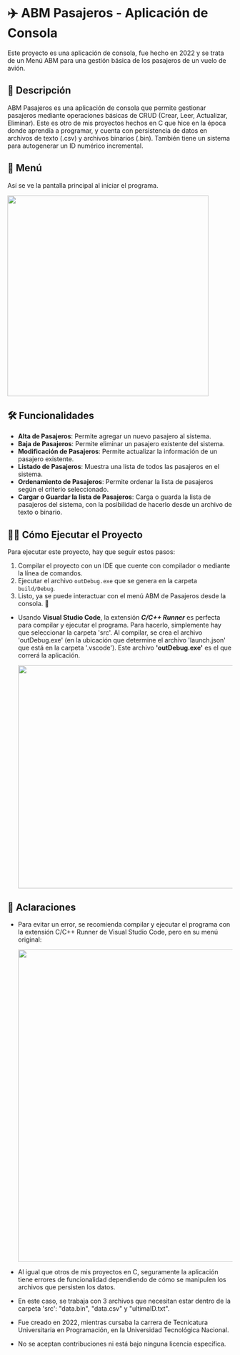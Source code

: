# ✈️ ABM Pasajeros - Aplicación de Consola

Este proyecto es una aplicación de consola, fue hecho en 2022 y se trata de un Menú ABM para una gestión básica de los pasajeros de un vuelo de avión.

## 📘 Descripción

ABM Pasajeros es una aplicación de consola que permite gestionar pasajeros mediante operaciones básicas de CRUD (Crear, Leer, Actualizar, Eliminar). Este es otro de mis proyectos hechos en C que hice en la época donde aprendía a programar, y cuenta con persistencia de datos en archivos de texto (.csv) y archivos binarios (.bin). También tiene un sistema para autogenerar un ID numérico incremental.

## 🚀 Menú

Así se ve la pantalla principal al iniciar el programa.

<img src="https://github.com/user-attachments/assets/4c25fe68-a97a-45e0-a66d-5e87423c1270" width="450"/>

## 🛠️ Funcionalidades

- **Alta de Pasajeros**: Permite agregar un nuevo pasajero al sistema.
- **Baja de Pasajeros**: Permite eliminar un pasajero existente del sistema.
- **Modificación de Pasajeros**: Permite actualizar la información de un pasajero existente.
- **Listado de Pasajeros**: Muestra una lista de todos las pasajeros en el sistema.
- **Ordenamiento de Pasajeros**: Permite ordenar la lista de pasajeros según el criterio seleccionado.
- **Cargar o Guardar la lista de Pasajeros**: Carga o guarda la lista de pasajeros del sistema, con la posibilidad de hacerlo desde un archivo de texto o binario.

## 👨‍💻 Cómo Ejecutar el Proyecto

Para ejecutar este proyecto, hay que seguir estos pasos:

1. Compilar el proyecto con un IDE que cuente con compilador o mediante la línea de comandos.
2. Ejecutar el archivo `outDebug.exe` que se genera en la carpeta `build/Debug`.
3. Listo, ya se puede interactuar con el menú ABM de Pasajeros desde la consola. 🎉

- Usando **Visual Studio Code**, la extensión ***C/C++ Runner*** es perfecta para compilar y ejecutar el programa. Para hacerlo, simplemente hay que seleccionar la carpeta 'src'. Al compilar, se crea el archivo 'outDebug.exe' (en la ubicación que determine el archivo 'launch.json' que está en la carpeta '.vscode'). Este archivo **'outDebug.exe'** es el que correrá la aplicación.

  <img src="https://github.com/user-attachments/assets/21aac7da-b211-4983-b944-9590aa125365" width="500"/>

## 📌 Aclaraciones
- Para evitar un error, se recomienda compilar y ejecutar el programa con la extensión C/C++ Runner de Visual Studio Code, pero en su menú original:
 
  <img src="https://github.com/user-attachments/assets/3c5c3683-7e50-4f39-a5a4-420cd6621083" width="700"/>
  
- Al igual que otros de mis proyectos en C, seguramente la aplicación tiene errores de funcionalidad dependiendo de cómo se manipulen los archivos que persisten los datos.
- En este caso, se trabaja con 3 archivos que necesitan estar dentro de la carpeta 'src': "data.bin", "data.csv" y "ultimaID.txt".
- Fue creado en 2022, mientras cursaba la carrera de Tecnicatura Universitaria en Programación, en la Universidad Tecnológica Nacional.
- No se aceptan contribuciones ni está bajo ninguna licencia específica.
